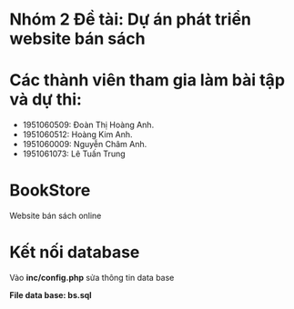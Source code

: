 # Nhóm 2 Đề tài: Dự án phát triển website bán sách
# Các thành viên tham gia làm bài tập và dự thi: 
- 1951060509: Đoàn Thị Hoàng Anh.
- 1951060512: Hoàng Kim Anh.
- 1951060009: Nguyễn Châm Anh.
- 1951061073: Lê Tuấn Trung

# BookStore
Website bán sách online
# Kết nối database
Vào **inc/config.php**
sửa thông tin data base

**File data base: bs.sql**





